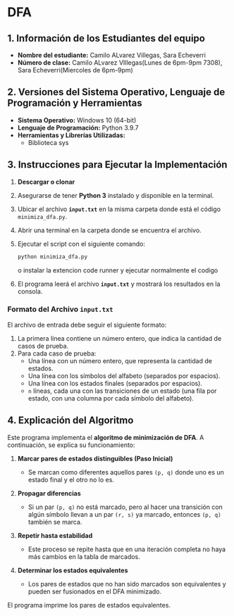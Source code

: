 # DFA
## 1. Información de los Estudiantes del equipo
- **Nombre del estudiante:** Camilo ALvarez Villegas, Sara Echeverri
- **Número de clase:** Camilo ALvarez VIllegas(Lunes de 6pm-9pm 7308), Sara Echeverri(Miercoles de 6pm-9pm)

## 2. Versiones del Sistema Operativo, Lenguaje de Programación y Herramientas
- **Sistema Operativo:** Windows 10 (64-bit) 
- **Lenguaje de Programación:** Python 3.9.7 
- **Herramientas y Librerías Utilizadas:**
  - Biblioteca sys

## 3. Instrucciones para Ejecutar la Implementación
1. **Descargar o clonar** 
2. Asegurarse de tener **Python 3** instalado y disponible en la terminal.
3. Ubicar el archivo **`input.txt`** en la misma carpeta donde está el código `minimiza_dfa.py`.
4. Abrir una terminal en la carpeta donde se encuentra el archivo.
5. Ejecutar el script con el siguiente comando:
   ```bash
   python minimiza_dfa.py
   ```
   o instalar la extencion code runner y ejecutar normalmente el codigo
  
6. El programa leerá el archivo **`input.txt`** y mostrará los resultados en la consola.

### Formato del Archivo `input.txt`
El archivo de entrada debe seguir el siguiente formato:
1. La primera línea contiene un número entero, que indica la cantidad de casos de prueba.
2. Para cada caso de prueba:
   - Una línea con un número entero, que representa la cantidad de estados.
   - Una línea con los símbolos del alfabeto (separados por espacios).
   - Una línea con los estados finales (separados por espacios).
   - `n` líneas, cada una con las transiciones de un estado (una fila por estado, con una columna por cada símbolo del alfabeto).

## 4. Explicación del Algoritmo
Este programa implementa el **algoritmo de minimización de DFA**. A continuación, se explica su funcionamiento:

1. **Marcar pares de estados distinguibles (Paso Inicial)**
   - Se marcan como diferentes aquellos pares `(p, q)` donde uno es un estado final y el otro no lo es.

2. **Propagar diferencias**
   - Si un par `(p, q)` no está marcado, pero al hacer una transición con algún símbolo llevan a un par `(r, s)` ya marcado, entonces `(p, q)` también se marca.

3. **Repetir hasta estabilidad**
   - Este proceso se repite hasta que en una iteración completa no haya más cambios en la tabla de marcados.

4. **Determinar los estados equivalentes**
   - Los pares de estados que no han sido marcados son equivalentes y pueden ser fusionados en el DFA minimizado.

El programa imprime los pares de estados equivalentes.

